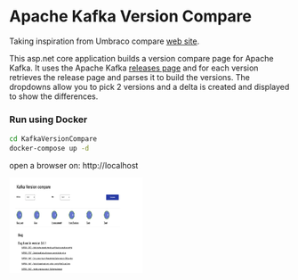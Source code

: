 Apache Kafka Version Compare
=================
Taking inspiration from Umbraco compare [web site](https://our.umbraco.com/download/releases/compare).

This asp.net core application builds a version compare page for Apache Kafka. It uses the Apache Kafka [releases page](https://archive.apache.org/dist/kafka/) and for each version
retrieves the release page and parses it to build the versions.  The dropdowns allow you to pick 2 versions and a delta is created and displayed to show the differences.

### Run using Docker ###

```bash
cd KafkaVersionCompare
docker-compose up -d
```

open a browser on: http://localhost

<p float="left">
  <img src="img/shot1.png" width="240" height="170" />
</p>


